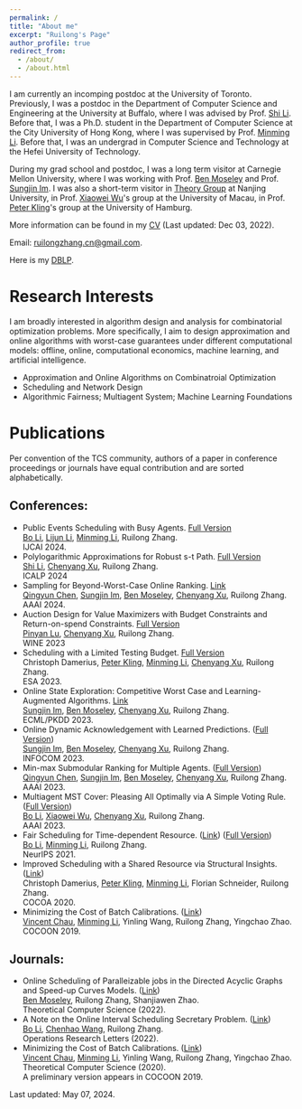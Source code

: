 ```yaml
---
permalink: /
title: "About me"
excerpt: "Ruilong's Page"
author_profile: true
redirect_from: 
  - /about/
  - /about.html
---
```


[Shi Li]: https://tcs.nju.edu.cn/shili/
[Minming Li]: https://www.cs.cityu.edu.hk/~minmli/
[Xiaowei Wu]: https://sites.google.com/site/wxw0711/
[Ben Moseley]: https://www.andrew.cmu.edu/user/moseleyb/
[Sungjin Im]: https://faculty.ucmerced.edu/sim3/
[Peter Kling]: https://academic.pkling.de/
[Pinyan Lu]: http://pinyanlu.com/

[Chenyang Xu]: https://chenyang-1995.github.io/
[Bo Li]: https://www4.comp.polyu.edu.hk/~bo2li/
[Qingyun Chen]: https://qychen44.github.io/
[Chenhao Wang]: https://chenhwang4.github.io/homepage/
[Vincent Chau]: https://cse.seu.edu.cn/2021/0318/c23024a364637/pagem.htm
[Lijun Li]: https://lijunli1211.github.io/

I am currently an incomping postdoc at the University of Toronto. Previously, I was a postdoc in the Department of Computer Science and Engineering at the University at Buffalo, where I was advised by Prof. [Shi Li]. Before that, I was a Ph.D. student in the Department of Computer Science at the City University of Hong Kong, where I was supervised by Prof. [Minming Li]. Before that, I was an undergrad in Computer Science and Technology at the Hefei University of Technology.

During my grad school and postdoc, I was a long term visitor at Carnegie Mellon University, where I was working with Prof. [Ben Moseley] and Prof. [Sungjin Im]. I was also a short-term visitor in [Theory Group](https://tcs.nju.edu.cn/) at Nanjing University, in Prof. [Xiaowei Wu]'s group at the University of Macau, in Prof. [Peter Kling]'s group at the University of Hamburg.

More information can be found in my [CV](/files/CV.pdf) (Last updated: Dec 03, 2022). 

Email: ruilongzhang.cn@gmail.com.

Here is my [DBLP](https://dblp.org/pid/233/6329.html).


Research Interests
======
I am broadly interested in algorithm design and analysis for combinatorial optimization problems. More specifically, I aim to design approximation and online algorithms with worst-case guarantees under different computational models: offline, online, computational economics, machine learning, and artificial intelligence.
* Approximation and Online Algorithms on Combinatroial Optimization <br />
* Scheduling and Network Design <br />
* Algorithmic Fairness; Multiagent System; Machine Learning Foundations <br />


Publications
======
Per convention of the TCS community, authors of a paper in conference proceedings or journals have equal contribution and are sorted alphabetically.
    
Conferences:
------
* Public Events Scheduling with Busy Agents. [Full Version](https://arxiv.org/abs/2404.11879) <br />
  [Bo Li], [Lijun Li], [Minming Li], Ruilong Zhang. <br />
  IJCAI 2024.
* Polylogarithmic Approximations for Robust s-t Path. [Full Version](https://arxiv.org/abs/2305.16439) <br />
  [Shi Li], [Chenyang Xu], Ruilong Zhang. <br />
  ICALP 2024
* Sampling for Beyond-Worst-Case Online Ranking. [Link](https://ojs.aaai.org/index.php/AAAI/article/view/30051) <br />
  [Qingyun Chen], [Sungjin Im], [Ben Moseley], [Chenyang Xu], Ruilong Zhang. <br />
  AAAI 2024.
* Auction Design for Value Maximizers with Budget Constraints and Return-on-spend Constraints. [Full Version](https://arxiv.org/abs/2307.04302) <br/>
  [Pinyan Lu], [Chenyang Xu], Ruilong Zhang. <br />
  WINE 2023
* Scheduling with a Limited Testing Budget. [Full Version](https://arxiv.org/abs/2306.15597) <br />
  Christoph Damerius, [Peter Kling], [Minming Li], [Chenyang Xu], Ruilong Zhang. <br />
  ESA 2023.
* Online State Exploration: Competitive Worst Case and Learning-Augmented Algorithms. [Link](https://link.springer.com/chapter/10.1007/978-3-031-43421-1_20) <br />
  [Sungjin Im], [Ben Moseley], [Chenyang Xu], Ruilong Zhang. <br />
  ECML/PKDD 2023.
* Online Dynamic Acknowledgement with Learned Predictions. ([Full Version](https://arxiv.org/abs/2305.18227)) <br />
  [Sungjin Im], [Ben Moseley], [Chenyang Xu], Ruilong Zhang. <br />
  INFOCOM 2023.
* Min-max Submodular Ranking for Multiple Agents. ([Full Version](http://arxiv.org/abs/2212.07682)) <br />
  [Qingyun Chen], [Sungjin Im], [Ben Moseley], [Chenyang Xu], Ruilong Zhang. <br />
  AAAI 2023.
* Multiagent MST Cover: Pleasing All Optimally via A Simple Voting Rule. ([Full Version](https://arxiv.org/abs/2211.13578)) <br />
  [Bo Li], [Xiaowei Wu], [Chenyang Xu], Ruilong Zhang. <br />
  AAAI 2023.
* Fair Scheduling for Time-dependent Resource. ([Link](https://proceedings.neurips.cc/paper/2021/file/b5b1d9ada94bb80609d21eecf7a2ce7a-Paper.pdf)) ([Full Version](https://arxiv.org/abs/2107.11648)) <br />
  [Bo Li], [Minming Li], Ruilong Zhang. <br />
  NeurIPS 2021.
* Improved Scheduling with a Shared Resource via Structural Insights. ([Link](https://link.springer.com/content/pdf/10.1007/978-3-030-64843-5_12.pdf?pdf=inline%20link)) <br />
  Christoph Damerius, [Peter Kling], [Minming Li], Florian Schneider, Ruilong Zhang. <br />
  COCOA 2020.
* Minimizing the Cost of Batch Calibrations. ([Link](https://link.springer.com/content/pdf/10.1007/978-3-030-26176-4_7.pdf)) <br />
  [Vincent Chau], [Minming Li], Yinling Wang, Ruilong Zhang, Yingchao Zhao. <br />
  COCOON 2019.


Journals:
------
* Online Scheduling of Paralleizable jobs in the Directed Acyclic Graphs and Speed-up Curves Models. ([Link](https://www.sciencedirect.com/science/article/pii/S0304397522005898)) <br />
  [Ben Moseley], Ruilong Zhang, Shanjiawen Zhao. <br />
  Theoretical Computer Science (2022).
* A Note on the Online Interval Scheduling Secretary Problem. ([Link](https://www.sciencedirect.com/science/article/pii/S0167637721001772)) <br />
  [Bo Li], [Chenhao Wang], Ruilong Zhang. <br />
  Operations Research Letters (2022).
* Minimizing the Cost of Batch Calibrations. ([Link](https://www.sciencedirect.com/science/article/pii/S0304397520302309)) <br />
  [Vincent Chau], [Minming Li], Yinling Wang, Ruilong Zhang, Yingchao Zhao. <br />
  Theoretical Computer Science (2020). <br />
  A preliminary version appears in COCOON 2019.
  
<!--  
<a href='https://clustrmaps.com/site/1brpd'  title='Visit tracker'><img src='//clustrmaps.com/map_v2.png?cl=ffffff&w=400&t=n&d=2rhhoH7WBkKYgl0_ZfYoJYNvtdugB1TAWbKt6TOSJqM'/></a> 
-->

 
Last updated: May 07, 2024.
